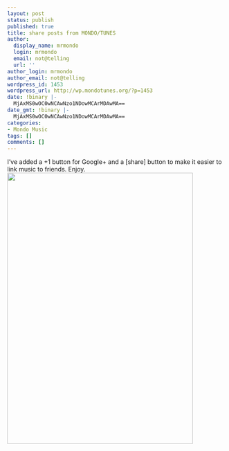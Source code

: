 ```yaml
---
layout: post
status: publish
published: true
title: share posts from MONDO/TUNES
author:
  display_name: mrmondo
  login: mrmondo
  email: not@telling
  url: ''
author_login: mrmondo
author_email: not@telling
wordpress_id: 1453
wordpress_url: http://wp.mondotunes.org/?p=1453
date: !binary |-
  MjAxMS0wOC0wNCAwNzo1NDowMCArMDAwMA==
date_gmt: !binary |-
  MjAxMS0wOC0wNCAwNzo1NDowMCArMDAwMA==
categories:
- Mondo Music
tags: []
comments: []
---
```

I&#8217;ve added a +1 button for Google+ and a [share] button to make it easier to link music to friends.
Enjoy.
<img height="627" width="429" src="http://i.imgur.com/tvQYP.jpg" />
